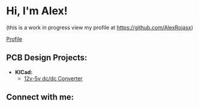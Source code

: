 <h1>Hi, I'm Alex! </h1>

(this is a work in progress view my profile at https://github.com/AlexRojasx)

  [Profile]([https://github.com/AlexRojasx])
<h2>PCB Design Projects:</h2>

- <b>KICad:</b>
  - [12v-5v dc/dc Converter]([https://github.com/AlexRojasx/DC-5v-Converter])


<h2> Connect with me:</h2>


<!--
**AlexRojasx/AlexRojasx** is a ✨ _special_ ✨ repository because its `README.md` (this file) appears on your GitHub profile.

Here are some ideas to get you started:

- 🔭 I’m currently working on ...
- 🌱 I’m currently learning ...
- 👯 I’m looking to collaborate on ...
- 🤔 I’m looking for help with ...
- 💬 Ask me about ...
- 📫 How to reach me: ...
- 😄 Pronouns: ...
- ⚡ Fun fact: ...
-->
